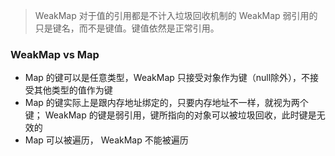 > WeakMap 对于值的引用都是不计入垃圾回收机制的
> WeakMap 弱引用的只是键名，而不是键值。键值依然是正常引用。

### WeakMap vs Map
- Map 的键可以是任意类型，WeakMap 只接受对象作为键（null除外），不接受其他类型的值作为键
- Map 的键实际上是跟内存地址绑定的，只要内存地址不一样，就视为两个键； WeakMap 的键是弱引用，键所指向的对象可以被垃圾回收，此时键是无效的
- Map 可以被遍历， WeakMap 不能被遍历

